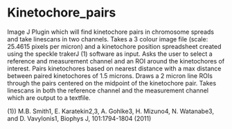 # Kinetochore_pairs

Image J Plugin which will find kinetochore pairs in chromosome spreads and take linescans in two channels. Takes a 3 colour image file (scale: 25.4615 pixels per micron) and a kinetochore position spreadsheet created using the speckle trakerJ (1) software as input. Asks the user to select a reference and measurement channel and an ROI around the kinetochores of interest. Pairs kinetochores based on nearest distance with a max distance between paired kinetochores of 1.5 microns. Draws a 2 micron line ROIs through the pairs centered on the midpoint of the kinetochore pair. Takes linescans in both the reference channel and the measurement channel which are output to a textfile.

(1)) M.B. Smith1, E. Karatekin2,3, A. Gohlke3, H. Mizuno4, N. Watanabe3, and D. Vavylonis1, Biophys J, 101:1794-1804 (2011)
